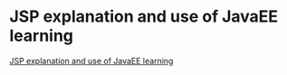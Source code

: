 # JSP explanation and use of JavaEE learning
[JSP explanation and use of JavaEE learning](https://aiwithcloud.com/2022/09/16/jsp_explanation_and_use_of_javaee_learning/)